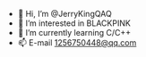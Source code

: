- 👋 Hi, I’m @JerryKingQAQ
- 👀 I’m interested in BLACKPINK
- 🌱 I’m currently learning C/C++
- 📫 E-mail 1256750448@qq.com

<!---
JerryKingQAQ/JerryKingQAQ is a ✨ special ✨ repository because its `README.md` (this file) appears on your GitHub profile.
You can click the Preview link to take a look at your changes.
--->
